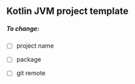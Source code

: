 ## Kotlin JVM project template

##### To change:

- [ ] project name
- [ ] package
- [ ] git remote

